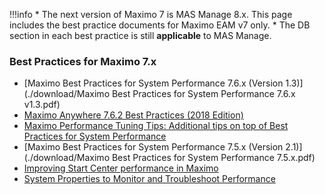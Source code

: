 
!!!info
    * The next version of Maximo 7 is MAS Manage 8.x. This page includes the best practice documents for Maximo EAM v7 only.
    * The DB section in each best practice is still **applicable** to MAS Manage. 

### Best Practices for Maximo 7.x

* [Maximo Best Practices for System Performance 7.6.x (Version 1.3)](./download/Maximo Best Practices for System Performance 7.6.x v1.3.pdf)
* [Maximo Anywhere 7.6.2 Best Practices (2018 Edition)](./download/2018-GOMaximo-Maximo-Anywhere-Best-Practices.pdf)
* [Maximo Performance Tuning Tips: Additional tips on top of Best Practices for System Performance](./download/Maximo%20Performance%20Tunring%20&%20Best%20Practices%20Tips.pdf)
* [Maximo Best Practices for System Performance 7.5.x (Version 2.1)](./download/Maximo Best Practices for System Performance 7.5.x.pdf)
* [Improving Start Center performance in Maximo](https://www.ibm.com/support/pages/improving-start-center-performance-maximo)
* [System Properties to Monitor and Troubleshoot Performance](https://www.ibm.com/support/pages/system-properties-monitor-and-troubleshoot-performance)

